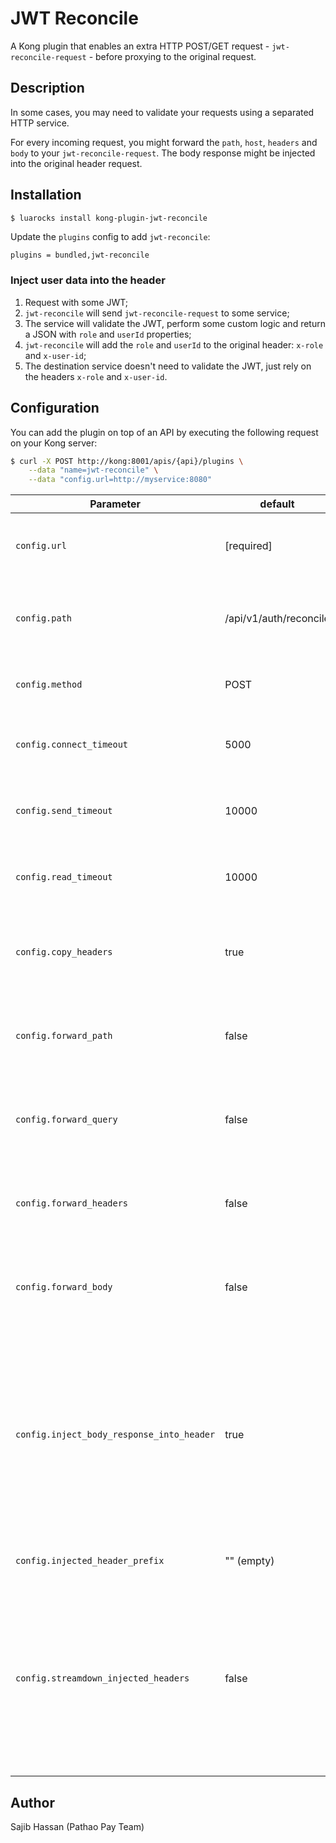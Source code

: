 # JWT Reconcile

A Kong plugin that enables an extra HTTP POST/GET request - `jwt-reconcile-request` - before proxying to the original request.

## Description

In some cases, you may need to validate your requests using a separated HTTP service.

For every incoming request, you might forward the `path`, `host`, `headers` and `body` to your `jwt-reconcile-request`. The body response might be injected into the original header request.

## Installation

```bash
$ luarocks install kong-plugin-jwt-reconcile
```

Update the `plugins` config to add `jwt-reconcile`:

```
plugins = bundled,jwt-reconcile
```

### Inject user data into the header

1. Request with some JWT;
2. `jwt-reconcile` will send `jwt-reconcile-request` to some service;
3. The service will validate the JWT, perform some custom logic and return a JSON with `role` and `userId` properties;
4. `jwt-reconcile` will add the `role` and `userId` to the original header: `x-role` and `x-user-id`;
5. The destination service doesn't need to validate the JWT, just rely on the headers `x-role` and `x-user-id`.

## Configuration

You can add the plugin on top of an API by executing the following request on your Kong server:

```bash
$ curl -X POST http://kong:8001/apis/{api}/plugins \
    --data "name=jwt-reconcile" \
    --data "config.url=http://myservice:8080"
```

| Parameter | default | description |
| ---       | ---     | ---         |
| `config.url` | [required] | Service where the requests will be made. |
| `config.path` | /api/v1/auth/reconcile  | Path on service where the requests will be made. |
| `config.method` | POST | Allowed values: `POST` and `GET`. |
| `config.connect_timeout` | 5000 | Connection timeout (in ms) to the provided url. |
| `config.send_timeout` | 10000 | Send timeout (in ms) to the provided url. |
| `config.read_timeout` | 10000 | Read timeout (in ms) to the provided url. |
| `config.copy_headers` | true | Forward the request headers to `jwt-reconcile-request` headers. |
| `config.forward_path` | false | Forward the request path to `jwt-reconcile-request` body. |
| `config.forward_query` | false | Forward the request query to `jwt-reconcile-request` body. |
| `config.forward_headers` | false | Forward the request headers to `jwt-reconcile-request` body. |
| `config.forward_body` | false | Forward the request body to `jwt-reconcile-request` body. |
| `config.inject_body_response_into_header` | true | Inject `jwt-reconcile-request` response into the request header. Note: The response MUST BE a JSON and the property key will be dasherized (kebab-case).  |
| `config.injected_header_prefix` | "" (empty) | Prefix to the injected headers. |
| `config.streamdown_injected_headers` | false | When this option is enabled, `jwt-reconcile` will add to the response header all headers added by `jwt-reconcile` and by the middle-service. |


## Author

Sajib Hassan (Pathao Pay Team)
